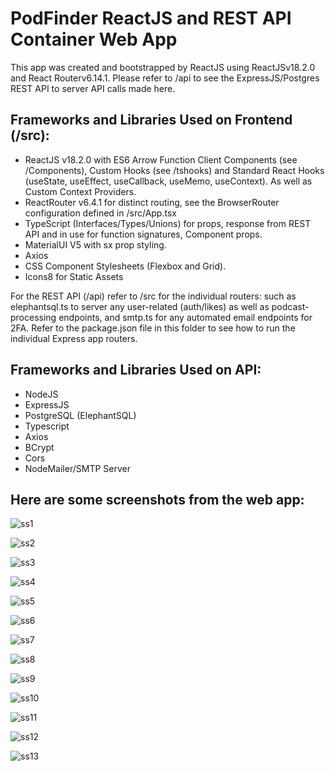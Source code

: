 # PodFinder ReactJS and REST API Container Web App

This app was created and bootstrapped by ReactJS using ReactJSv18.2.0 and React Routerv6.14.1. Please refer to /api to see the ExpressJS/Postgres REST API to server API calls made here.

## Frameworks and Libraries Used on Frontend (/src):

- ReactJS v18.2.0 with ES6 Arrow Function Client Components (see /Components), Custom Hooks (see /tshooks) and Standard React Hooks (useState, useEffect, useCallback, useMemo, useContext). As well as Custom Context Providers.
- ReactRouter v6.4.1 for distinct routing, see the BrowserRouter configuration defined in /src/App.tsx
- TypeScript (Interfaces/Types/Unions) for props, response from REST API and in use for function signatures, Component props.  
- MaterialUI V5 with sx prop styling.
- Axios
- CSS Component Stylesheets (Flexbox and Grid).
- Icons8 for Static Assets

For the REST API (/api) refer to /src for the individual routers: such as elephantsql.ts to server any user-related (auth/likes) as well as podcast-processing endpoints, and smtp.ts for any automated email endpoints for 2FA. Refer to the package.json file in this folder to see how to run the individual Express app routers.

## Frameworks and Libraries Used on API:

- NodeJS
- ExpressJS
- PostgreSQL (ElephantSQL)
- Typescript
- Axios
- BCrypt
- Cors
- NodeMailer/SMTP Server


## Here are some screenshots from the web app:

![ss1](images/PF1.JPG)

![ss2](images/PF2.JPG)

![ss3](images/PF3.JPG)

![ss4](images/PF4.JPG)

![ss5](images/PF5.JPG)

![ss6](images/PF6.JPG)

![ss7](images/PF7.JPG)

![ss8](images/PF8.JPG)

![ss9](images/PF9.JPG)

![ss10](images/PF10.JPG)

![ss11](images/PF11.JPG)

![ss12](images/PF12.JPG)

![ss13](images/PF13.JPG)

